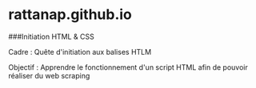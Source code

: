 # rattanap.github.io
###Initiation HTML & CSS

Cadre : Quête d'initiation aux balises HTLM

Objectif : Apprendre le fonctionnement d'un script HTML afin de pouvoir réaliser du web scraping
